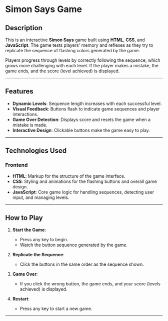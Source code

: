 # Simon Says Game

## Description
This is an interactive **Simon Says** game built using **HTML**, **CSS**, and **JavaScript**. The game tests players' memory and reflexes as they try to replicate the sequence of flashing colors generated by the game.

Players progress through levels by correctly following the sequence, which grows more challenging with each level. If the player makes a mistake, the game ends, and the score (level achieved) is displayed.

---

## Features
- **Dynamic Levels**: Sequence length increases with each successful level.
- **Visual Feedback**: Buttons flash to indicate game sequences and player interactions.
- **Game Over Detection**: Displays score and resets the game when a mistake is made.
- **Interactive Design**: Clickable buttons make the game easy to play.

---

## Technologies Used
### **Frontend**
- **HTML**: Markup for the structure of the game interface.
- **CSS**: Styling and animations for the flashing buttons and overall game design.
- **JavaScript**: Core game logic for handling sequences, detecting user input, and managing levels.

---

## How to Play
1. **Start the Game**:
   - Press any key to begin.
   - Watch the button sequence generated by the game.

2. **Replicate the Sequence**:
   - Click the buttons in the same order as the sequence shown.

3. **Game Over**:
   - If you click the wrong button, the game ends, and your score (levels achieved) is displayed.

4. **Restart**:
   - Press any key to start a new game.

---
